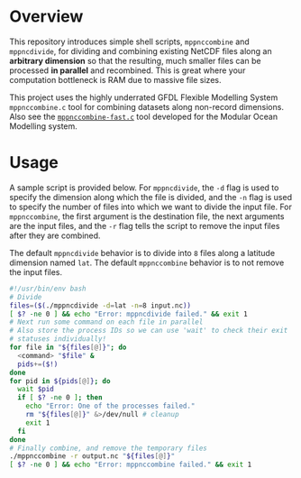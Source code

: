 # Overview
This repository introduces simple shell scripts,
`mppnccombine` and `mppncdivide`, for dividing
and combining existing NetCDF files along an **arbitrary dimension** so that the resulting,
much smaller files can be processed **in parallel** and recombined. This is great where
your computation bottleneck is RAM due to massive file sizes.

This project uses the highly underrated GFDL Flexible Modelling System `mppnccombine.c` tool for
combining datasets along non-record dimensions.
Also see the [`mppnccombine-fast.c`](https://github.com/coecms/mppnccombine-fast) tool developed for the Modular
Ocean Modelling system.

# Usage
A sample script is provided below. For `mppncdivide`, the `-d` flag is used to specify the dimension along which
the file is divided, and the `-n` flag is used to specify the number of files into which we want
to divide the input file. For `mppnccombine`, the first argument is the destination file, the next arguments
are the input files,
and the `-r` flag tells the script to remove the input files after they
are combined.

The default `mppncdivide` behavior is to divide into `8` files along a latitude
dimension named `lat`. The default `mppnccombine` behavior is to not remove the input files.

```bash
#!/usr/bin/env bash
# Divide
files=($(./mppncdivide -d=lat -n=8 input.nc))
[ $? -ne 0 ] && echo "Error: mppncdivide failed." && exit 1
# Next run some command on each file in parallel
# Also store the process IDs so we can use 'wait' to check their exit
# statuses individually!
for file in "${files[@]}"; do
  <command> "$file" &
  pids+=($!)
done
for pid in ${pids[@]}; do
  wait $pid
  if [ $? -ne 0 ]; then
    echo "Error: One of the processes failed."
    rm "${files[@]}" &>/dev/null # cleanup
    exit 1
  fi
done
# Finally combine, and remove the temporary files
./mppnccombine -r output.nc "${files[@]}"
[ $? -ne 0 ] && echo "Error: mppnccombine failed." && exit 1
```
